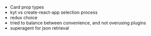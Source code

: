 - Card prop types
- kyt vs create-react-app selection process
- redux choice
- tried to balance between convenience, and not overusing plugins
- superagent for json retrieval
